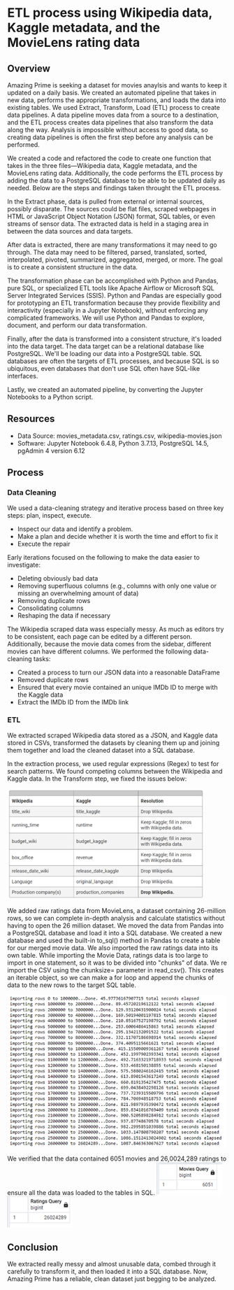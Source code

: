 # ETL process using Wikipedia data, Kaggle metadata, and the MovieLens rating data

## Overview

Amazing Prime is seeking a dataset for movies anaylsis and wants to keep it updated on a daily basis. We created an automated pipeline that takes in new data, performs the appropriate transformations, and loads the data into existing tables. We used Extract, Transform, Load (ETL) process to create data pipelines. A data pipeline moves data from a source to a destination, and the ETL process creates data pipelines that also transform the data along the way. Analysis is impossible without access to good data, so creating data pipelines is often the first step before any analysis can be performed. 

We created a code and refactored the code to create one function that takes in the three files—Wikipedia data, Kaggle metadata, and the MovieLens rating data. Additionally, the code performs the ETL process by adding the data to a PostgreSQL database to be able to be updated daily as needed. Below are the steps and findings taken throught the ETL process. 

In the Extract phase, data is pulled from external or internal sources, possibly disparate. The sources could be flat files, scraped webpages in HTML or JavaScript Object Notation (JSON) format, SQL tables, or even streams of sensor data. The extracted data is held in a staging area in between the data sources and data targets.

After data is extracted, there are many transformations it may need to go through. The data may need to be filtered, parsed, translated, sorted, interpolated, pivoted, summarized, aggregated, merged, or more. The goal is to create a consistent structure in the data. 

The transformation phase can be accomplished with Python and Pandas, pure SQL, or specialized ETL tools like Apache Airflow or Microsoft SQL Server Integrated Services (SSIS). Python and Pandas are especially good for prototyping an ETL transformation because they provide flexibility and interactivity (especially in a Jupyter Notebook), without enforcing any complicated frameworks. We will use Python and Pandas to explore, document, and perform our data transformation.

Finally, after the data is transformed into a consistent structure, it's loaded into the data target. The data target can be a relational database like PostgreSQL. We'll be loading our data into a PostgreSQL table. SQL databases are often the targets of ETL processes, and because SQL is so ubiquitous, even databases that don't use SQL often have SQL-like interfaces.

Lastly, we created an automated pipeline, by converting the Jupyter Notebooks to a Python script. 


## Resources
- Data Source: movies_metadata.csv, ratings.csv, wikipedia-movies.json
- Software: Jupyter Notebook 6.4.8, Python 3.7.13, PostgreSQL 14.5, pgAdmin 4 version 6.12 

## Process
### Data Cleaning
We used a data-cleaning strategy and iterative process based on three key steps: plan, inspect, execute. 
- Inspect our data and identify a problem.
- Make a plan and decide whether it is worth the time and effort to fix it
- Execute the repair

Early iterations focused on the following to make the data easier to investigate: 
- Deleting obviously bad data
- Removing superfluous columns (e.g., columns with only one value or missing an overwhelming amount of data) 
- Removing duplicate rows 
- Consolidating columns
- Reshaping the data if necessary

The Wikipedia scraped data wass especially messy. As much as editors try to be consistent, each page can be edited by a different person. Additionally, because the movie data comes from the sidebar, different movies can have different columns. We performed the following data-cleaning tasks:
- Created a process to turn our JSON data into a reasonable DataFrame
- Removed duplicate rows
- Ensured that every movie contained an unique IMDb ID to merge with the Kaggle data
- Extract the IMDb ID from the IMDb link

### ETL
We extracted scraped Wikipedia data stored as a JSON, and Kaggle data stored in CSVs, transformed the datasets by cleaning them up and joining them together and load the cleaned dataset into a SQL database.

In the extraction process, we used regular expressions (Regex) to test for search patterns. We found competing columns between the Wikipedia and Kaggle data. In the Transform step, we fixed the issues below:

<img src="https://github.com/laneyberm/Movies-ETL/blob/main/Resources/competing_columns.png" width="450">

We added raw ratings data from MovieLens, a dataset containing 26-million rows, so we can complete in-depth analysis and calculate statistics without having to open the 26 million dataset. We moved the data from Pandas into a PostgreSQL database and load it into a SQL database. We created a new database and used the built-in to_sql() method in Pandas to create a table for our merged movie data. We also imported the raw ratings data into its own table. While importing the Movie Data, ratings data is too large to import in one statement, so it was to be divided into "chunks" of data. We re import the CSV using the chunksize= parameter in read_csv(). This creates an iterable object, so we can make a for loop and append the chunks of data to the new rows to the target SQL table. 

<img src="https://github.com/laneyberm/Movies-ETL/blob/main/Resources/importing_rows.png" width="500">

We verified that the data contained 6051 movies and 26,0024,289 ratings to ensure all the data was loaded to the tables in SQL. 
<img src="https://github.com/laneyberm/Movies-ETL/blob/main/Resources/movies_query.png" width="150">
<img src="https://github.com/laneyberm/Movies-ETL/blob/main/Resources/ratings_query.png" width="150">

## Conclusion
We extracted really messy and almost unusable data, combed through it carefully to transform it, and then loaded it into a SQL database. Now, Amazing Prime has a reliable, clean dataset just begging to be analyzed.

